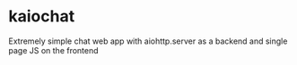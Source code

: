 # kaiochat
Extremely simple chat web app with aiohttp.server as a backend and single page JS on the frontend
